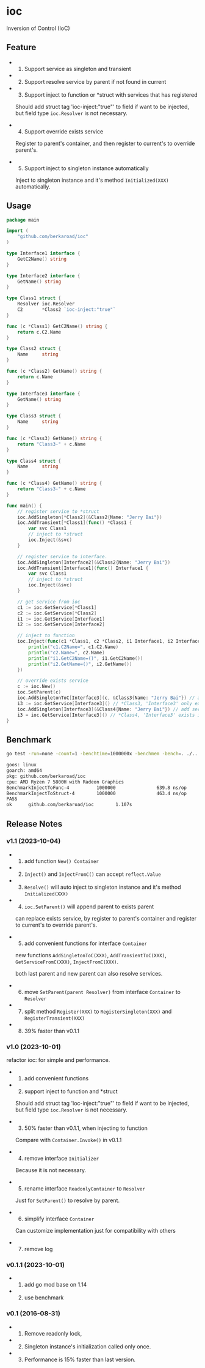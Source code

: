 # ioc

Inversion of Control (IoC)

## Feature

* 1) Support service as singleton and transient

* 2) Support resolve service by parent if not found in current

* 3) Support inject to function or *struct with services that has registered

  Should add struct tag 'ioc-inject:"true"' to field if want to be injected, but field type `ioc.Resolver` is not necessary.

* 4) Support override exists service

  Register to parent's container, and then register to current's to override parent's.

* 5) Support inject to singleton instance automatically

  Inject to singleton instance and it's method `Initialized(XXX)` automatically.

## Usage

```go
package main

import (
    "github.com/berkaroad/ioc"
)

type Interface1 interface {
    GetC2Name() string
}

type Interface2 interface {
    GetName() string
}

type Class1 struct {
    Resolver ioc.Resolver
    C2       *Class2 `ioc-inject:"true"`
}

func (c *Class1) GetC2Name() string {
    return c.C2.Name
}

type Class2 struct {
    Name     string
}

func (c *Class2) GetName() string {
    return c.Name
}

type Interface3 interface {
    GetName() string
}

type Class3 struct {
    Name     string
}

func (c *Class3) GetName() string {
    return "Class3-" + c.Name
}

type Class4 struct {
    Name     string
}

func (c *Class4) GetName() string {
    return "Class3-" + c.Name
}

func main() {
    // register service to *struct
    ioc.AddSingleton[*Class2](&Class2{Name: "Jerry Bai"})
    ioc.AddTransient[*Class1](func() *Class1 {
        var svc Class1
        // inject to *struct
        ioc.Inject(&svc)
    }

    // register service to interface.
    ioc.AddSingleton[Interface2](&Class2{Name: "Jerry Bai"})
    ioc.AddTransient[Interface1](func() Interface1 {
        var svc Class1
        // inject to *struct
        ioc.Inject(&svc)
    }

    // get service from ioc
    c1 := ioc.GetService[*Class1]
    c2 := ioc.GetService[*Class2]
    i1 := ioc.GetService[Interface1]
    i2 := ioc.GetService[Interface2]

    // inject to function
    ioc.Inject(func(c1 *Class1, c2 *Class2, i1 Interface1, i2 Interface2, resolver ioc.Resolver) {
        println("c1.C2Name=", c1.C2.Name)
        println("c2.Name=", c2.Name)
        println("i1.GetC2Name=()", i1.GetC2Name())
        println("i2.GetName=()", i2.GetName())
    })

    // override exists service
    c := ioc.New()
    ioc.SetParent(c)
    ioc.AddSingletonToC[Interface3](c, &Class3{Name: "Jerry Bai"}) // add service to parent's container
    i3 := ioc.GetService[Interface3]() // *Class3, 'Interface3' only exists in parent's container
    ioc.AddSingleton[Interface3](&Class4{Name: "Jerry Bai"}) // add service to global's container
    i3 = ioc.GetService[Interface3]() // *Class4, 'Interface3' exists in both global and parent's container
}
```

## Benchmark

```sh
go test -run=none -count=1 -benchtime=1000000x -benchmem -bench=. ./...

goos: linux
goarch: amd64
pkg: github.com/berkaroad/ioc
cpu: AMD Ryzen 7 5800H with Radeon Graphics         
BenchmarkInjectToFunc-4          1000000               639.8 ns/op           128 B/op          5 allocs/op
BenchmarkInjectToStruct-4        1000000               463.4 ns/op            48 B/op          3 allocs/op
PASS
ok      github.com/berkaroad/ioc        1.107s
```

## Release Notes

### v1.1 (2023-10-04)

* 1) add function `New() Container`

* 2) `Inject()` and `InjectFromC()` can accept `reflect.Value`

* 3) `Resolve()` will auto inject to singleton instance and it's method `Initialized(XXX)`

* 4) `ioc.SetParent()` will append parent to exists parent

  can replace exists service, by register to parent's container and register to current's to override parent's.

* 5) add convenient functions for interface `Container`

  new functions `AddSingletonToC(XXX)`, `AddTransientToC(XXX)`, `GetServiceFromC(XXX)`, `InjectFromC(XXX)`.

  both last parent and new parent can also resolve services.

* 6) move `SetParent(parent Resolver)` from interface `Container` to `Resolver`

* 7) split method `Register(XXX)` to `RegisterSingleton(XXX)` and `RegisterTransient(XXX)`

* 8) 39% faster than v0.1.1

### v1.0 (2023-10-01)

refactor ioc: for simple and performance.

* 1) add convenient functions

* 2) support inject to function and *struct

  Should add struct tag 'ioc-inject:"true"' to field if want to be injected, but field type `ioc.Resolver` is not necessary.

* 3) 50% faster than v0.1.1, when injecting to function

  Compare with `Container.Invoke()` in v0.1.1

* 4) remove interface `Initializer`

  Because it is not necessary.

* 5) rename interface `ReadonlyContainer` to `Resolver`

  Just for `SetParent()` to resolve by parent.

* 6) simplify interface `Container`

  Can customize implementation just for compatibility with others

* 7) remove log

### v0.1.1 (2023-10-01)

* 1) add go mod base on 1.14

* 2) use benchmark

### v0.1 (2016-08-31)

* 1) Remove readonly lock,

* 2) Singleton instance's initialization called only once.

* 3) Performance is 15% faster than last version.
